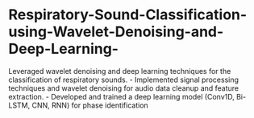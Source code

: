 # Respiratory-Sound-Classification-using-Wavelet-Denoising-and-Deep-Learning-
Leveraged wavelet denoising and deep learning techniques for the classification of respiratory sounds. - Implemented signal processing techniques and wavelet denoising for audio data cleanup and feature extraction. - Developed and trained a deep learning model (Conv1D, Bi-LSTM, CNN, RNN) for phase identification 
